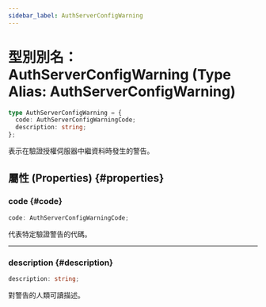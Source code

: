 ```yaml
---
sidebar_label: AuthServerConfigWarning
---
```


# 型別別名：AuthServerConfigWarning (Type Alias: AuthServerConfigWarning)

```ts
type AuthServerConfigWarning = {
  code: AuthServerConfigWarningCode;
  description: string;
};
```

表示在驗證授權伺服器中繼資料時發生的警告。

## 屬性 (Properties) {#properties}

### code {#code}

```ts
code: AuthServerConfigWarningCode;
```

代表特定驗證警告的代碼。

***

### description {#description}

```ts
description: string;
```

對警告的人類可讀描述。